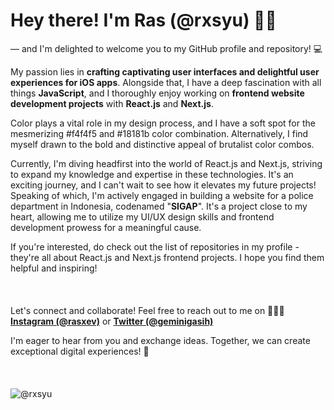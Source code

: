 <h1>Hey there! I'm Ras (@rxsyu) 👋🏻</h1>

— and I'm delighted to welcome you to my GitHub profile and repository! 💻

My passion lies in **crafting captivating user interfaces and delightful user experiences for iOS apps**. Alongside that, I have a deep fascination with all things **JavaScript**, and I thoroughly enjoy working on **frontend website development projects** with **React.js** and **Next.js**.

Color plays a vital role in my design process, and I have a soft spot for the mesmerizing #f4f4f5 and #18181b color combination. Alternatively, I find myself drawn to the bold and distinctive appeal of brutalist color combos.

Currently, I'm diving headfirst into the world of React.js and Next.js, striving to expand my knowledge and expertise in these technologies. It's an exciting journey, and I can't wait to see how it elevates my future projects! Speaking of which, I'm actively engaged in building a website for a police department in Indonesia, codenamed "**SIGAP**". It's a project close to my heart, allowing me to utilize my UI/UX design skills and frontend development prowess for a meaningful cause.

If you're interested, do check out the list of repositories in my profile - they're all about React.js and Next.js frontend projects. I hope you find them helpful and inspiring!<br><br><br><br>Let's connect and collaborate! Feel free to reach out to me on 🙇🏻‍♂️<br>**[Instagram (@rasxev)](https://www.instagram.com/rasxev/)** or **[Twitter (@geminigasih)](https://twitter.com/geminigasih)**

I'm eager to hear from you and exchange ideas. Together, we can create exceptional digital experiences! 🚀<br><br><br><br>![@rxsyu](https://github.com/rxsyu/rxsyu/assets/138843301/193a1eb0-74bd-4cd6-a204-3954ff2ac0af)
